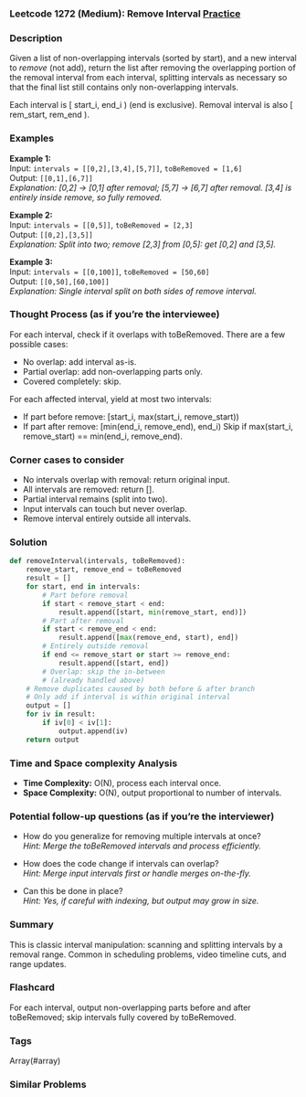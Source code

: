 ### Leetcode 1272 (Medium): Remove Interval [Practice](https://leetcode.com/problems/remove-interval)

### Description  
Given a list of non-overlapping intervals (sorted by start), and a new interval to *remove* (not add), return the list after removing the overlapping portion of the removal interval from each interval, splitting intervals as necessary so that the final list still contains only non-overlapping intervals.

Each interval is 
[ start_i, end_i )  (end is exclusive). Removal interval is also [ rem_start, rem_end ).

### Examples  

**Example 1:**  
Input: `intervals = [[0,2],[3,4],[5,7]]`,  `toBeRemoved = [1,6]`  
Output: `[[0,1],[6,7]]`  
*Explanation: [0,2] → [0,1] after removal; [5,7] → [6,7] after removal. [3,4] is entirely inside remove, so fully removed.*

**Example 2:**  
Input: `intervals = [[0,5]]`,  `toBeRemoved = [2,3]`  
Output: `[[0,2],[3,5]]`  
*Explanation: Split into two; remove [2,3] from [0,5]: get [0,2] and [3,5].*

**Example 3:**  
Input: `intervals = [[0,100]]`,  `toBeRemoved = [50,60]`  
Output: `[[0,50],[60,100]]`  
*Explanation: Single interval split on both sides of remove interval.*

### Thought Process (as if you’re the interviewee)  

For each interval, check if it overlaps with toBeRemoved. There are a few possible cases:
- No overlap: add interval as-is.
- Partial overlap: add non-overlapping parts only.
- Covered completely: skip.

For each affected interval, yield at most two intervals:
- If part before remove: [start_i, max(start_i, remove_start))
- If part after remove: [min(end_i, remove_end), end_i)
Skip if max(start_i, remove_start) == min(end_i, remove_end).

### Corner cases to consider  
- No intervals overlap with removal: return original input.
- All intervals are removed: return [].
- Partial interval remains (split into two).
- Input intervals can touch but never overlap.
- Remove interval entirely outside all intervals.

### Solution

```python
def removeInterval(intervals, toBeRemoved):
    remove_start, remove_end = toBeRemoved
    result = []
    for start, end in intervals:
        # Part before removal
        if start < remove_start < end:
            result.append([start, min(remove_start, end)])
        # Part after removal
        if start < remove_end < end:
            result.append([max(remove_end, start), end])
        # Entirely outside removal
        if end <= remove_start or start >= remove_end:
            result.append([start, end])
        # Overlap: skip the in-between
        # (already handled above)
    # Remove duplicates caused by both before & after branch
    # Only add if interval is within original interval
    output = []
    for iv in result:
        if iv[0] < iv[1]:
            output.append(iv)
    return output
```

### Time and Space complexity Analysis  
- **Time Complexity:** O(N), process each interval once.
- **Space Complexity:** O(N), output proportional to number of intervals.

### Potential follow-up questions (as if you’re the interviewer)  

- How do you generalize for removing multiple intervals at once?  
  *Hint: Merge the toBeRemoved intervals and process efficiently.*

- How does the code change if intervals can overlap?  
  *Hint: Merge input intervals first or handle merges on-the-fly.*

- Can this be done in place?  
  *Hint: Yes, if careful with indexing, but output may grow in size.*

### Summary
This is classic interval manipulation: scanning and splitting intervals by a removal range. Common in scheduling problems, video timeline cuts, and range updates.


### Flashcard
For each interval, output non-overlapping parts before and after toBeRemoved; skip intervals fully covered by toBeRemoved.

### Tags
Array(#array)

### Similar Problems
